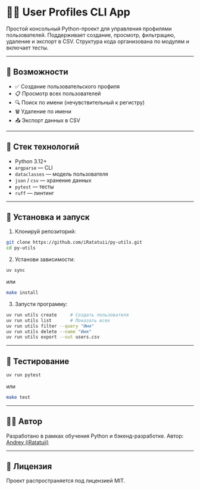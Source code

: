 # 🧑‍💻 User Profiles CLI App

Простой консольный Python-проект для управления профилями пользователей. Поддерживает создание, просмотр, фильтрацию, удаление и экспорт в CSV. Структура кода организована по модулям и включает тесты.

---

## 🚀 Возможности

* ✅ Создание пользовательского профиля
* 📋 Просмотр всех пользователей
* 🔍 Поиск по имени (нечувствительный к регистру)
* 🗑️ Удаление по имени
* 📤 Экспорт данных в CSV

---

## 🧱 Стек технологий

* Python 3.12+
* `argparse` — CLI
* `dataclasses` — модель пользователя
* `json` / `csv` — хранение данных
* `pytest` — тесты
* `ruff` — линтинг

---

## 🔧 Установка и запуск

1. Клонируй репозиторий:

```bash
git clone https://github.com/iRatatuii/py-utils.git
cd py-utils
```

2. Установи зависимости:

```bash
uv sync 
```

или

```bash
make install 
```

3. Запусти программу:

```bash
uv run utils create     # Создать пользователя
uv run utils list       # Показать всех
uv run utils filter --query "Имя"
uv run utils delete --name "Имя"
uv run utils export --out users.csv
```

---

## 🧪 Тестирование

```bash
uv run pytest
```

или

```bash
make test
```

---

## 👨‍🎓 Автор

Разработано в рамках обучения Python и бэкенд-разработке. Автор: [Andrey (iRatatuii)](https://github.com/iRatatuii)

---

## 📄 Лицензия

Проект распространяется под лицензией MIT.
